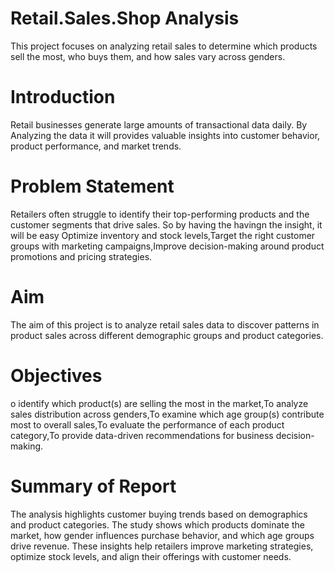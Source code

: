 # Retail.Sales.Shop Analysis
This project focuses on analyzing retail sales to determine which products sell the most, who buys them, and how sales vary across genders.

# Introduction
 Retail businesses generate large amounts of transactional data daily. By Analyzing the data it will provides valuable insights into customer behavior, product performance, and market trends.
 
 # Problem Statement
Retailers often struggle to identify their top-performing products and the customer segments that drive sales. So by having the havingn the insight, it will be easy Optimize inventory and stock levels,Target the right customer groups with marketing campaigns,Improve decision-making around product promotions and pricing strategies.

# Aim
The aim of this project is to analyze retail sales data to discover patterns in product sales across different demographic groups and product categories.

# Objectives
o identify which product(s) are selling the most in the market,To analyze sales distribution across genders,To examine which age group(s) contribute most to overall sales,To evaluate the performance of each product category,To provide data-driven recommendations for business decision-making.

# Summary of Report
The analysis highlights customer buying trends based on demographics and product categories. The study shows which products dominate the market, how gender influences purchase behavior, and which age groups drive revenue. These insights help retailers improve marketing strategies, optimize stock levels, and align their offerings with customer needs.
